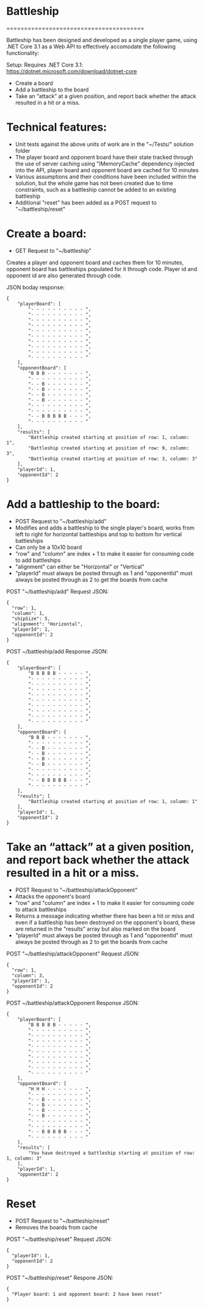 # Battleship

=======================================

Battleship has been designed and developed as a single player game, using .NET Core 3.1 as a Web API to effectively accomodate the following functionality:

Setup:
Requires .NET Core 3.1: https://dotnet.microsoft.com/download/dotnet-core

* Create a board
* Add a battleship to the board
* Take an “attack” at a given position, and report back whether the attack resulted in a hit or a miss.

# Technical features:
* Unit tests against the above units of work are in the "~/Tests/" solution folder
* The player board and opponent board have their state tracked through the use of server caching using "IMemoryCache" dependency injected into the API, player board and opponent board are cached for 10 minutes
* Various assumptions and their conditions have been included within the solution, but the whole game has not been created due to time constraints, such as a battleship cannot be added to an existing battleship
* Additional "reset" has been added as a POST request to "~/battleship/reset"


# Create a board:
* GET Request to "~/battleship"

Creates a player and opponent board and caches them for 10 minutes, opponent board has battleships populated for it through code. Player id and opponent id are also generated through code.

JSON boday response:
```
{
    "playerBoard": [
        "- - - - - - - - - - ",
        "- - - - - - - - - - ",
        "- - - - - - - - - - ",
        "- - - - - - - - - - ",
        "- - - - - - - - - - ",
        "- - - - - - - - - - ",
        "- - - - - - - - - - ",
        "- - - - - - - - - - ",
        "- - - - - - - - - - ",
        "- - - - - - - - - - "
    ],
    "opponentBoard": [
        "B B B - - - - - - - ",
        "- - - - - - - - - - ",
        "- - B - - - - - - - ",
        "- - B - - - - - - - ",
        "- - B - - - - - - - ",
        "- - B - - - - - - - ",
        "- - - - - - - - - - ",
        "- - - - - - - - - - ",
        "- - B B B B B - - - ",
        "- - - - - - - - - - "
    ],
    "results": [
        "Battleship created starting at position of row: 1, column: 1",
        "Battleship created starting at position of row: 9, column: 3",
        "Battleship created starting at position of row: 3, column: 3"
    ],
    "playerId": 1,
    "opponentId": 2
}
```

# Add a battleship to the board:
* POST Request to "~/battleship/add"
* Modifies and adds a battleship to the single player's board, works from left to right for horizontal battleships and top to bottom for vertical battleships
* Can only be a 10x10 board
* "row" and "column" are index + 1 to make it easier for consuming code to add battleships
* "alignment" can either be "Horizontal" or "Vertical"
* "playerId" must always be posted through as 1 and "opponentId" must always be posted through as 2 to get the boards from cache

POST "~/battleship/add" Request JSON:
```
{
  "row": 1,
  "column": 1,
  "shipSize": 5,
  "alignment": "Horizontal",
  "playerId": 1,
  "opponentId": 2
}
```

POST ~/battleship/add Response JSON:
```
{
    "playerBoard": [
        "B B B B B - - - - - ",
        "- - - - - - - - - - ",
        "- - - - - - - - - - ",
        "- - - - - - - - - - ",
        "- - - - - - - - - - ",
        "- - - - - - - - - - ",
        "- - - - - - - - - - ",
        "- - - - - - - - - - ",
        "- - - - - - - - - - ",
        "- - - - - - - - - - "
    ],
    "opponentBoard": [
        "B B B - - - - - - - ",
        "- - - - - - - - - - ",
        "- - B - - - - - - - ",
        "- - B - - - - - - - ",
        "- - B - - - - - - - ",
        "- - B - - - - - - - ",
        "- - - - - - - - - - ",
        "- - - - - - - - - - ",
        "- - B B B B B - - - ",
        "- - - - - - - - - - "
    ],
    "results": [
        "Battleship created starting at position of row: 1, column: 1"
    ],
    "playerId": 1,
    "opponentId": 2
}
```

# Take an “attack” at a given position, and report back whether the attack resulted in a hit or a miss.
* POST Request to "~/battleship/attackOpponent"
* Attacks the opponent's board
* "row" and "column" are index + 1 to make it easier for consuming code to attack battleships
* Returns a message indicating whether there has been a hit or miss and even if a battleship has been destroyed on the opponent's board, these are returned in the "results" array but also marked on the board
* "playerId" must always be posted through as 1 and "opponentId" must always be posted through as 2 to get the boards from cache

POST "~/battleship/attackOpponent" Request JSON:
```
{
  "row": 1,
  "column": 3,
  "playerId": 1,
  "opponentId": 2
}
```

POST ~/battleship/attackOpponent Response JSON:
```
{
    "playerBoard": [
        "B B B B B - - - - - ",
        "- - - - - - - - - - ",
        "- - - - - - - - - - ",
        "- - - - - - - - - - ",
        "- - - - - - - - - - ",
        "- - - - - - - - - - ",
        "- - - - - - - - - - ",
        "- - - - - - - - - - ",
        "- - - - - - - - - - ",
        "- - - - - - - - - - "
    ],
    "opponentBoard": [
        "H H H - - - - - - - ",
        "- - - - - - - - - - ",
        "- - B - - - - - - - ",
        "- - B - - - - - - - ",
        "- - B - - - - - - - ",
        "- - B - - - - - - - ",
        "- - - - - - - - - - ",
        "- - - - - - - - - - ",
        "- - B B B B B - - - ",
        "- - - - - - - - - - "
    ],
    "results": [
        "You have destroyed a battleship starting at position of row: 1, column: 3"
    ],
    "playerId": 1,
    "opponentId": 2
}
```

# Reset
* POST Request to "~/battleship/reset"
* Removes the boards from cache

POST "~/battleship/reset" Request JSON:
```
{
  "playerId": 1,
  "opponentId": 2
}
```

POST "~/battleship/reset" Respone JSON:
```
{
  "Player board: 1 and opponent board: 2 have been reset"
}
```